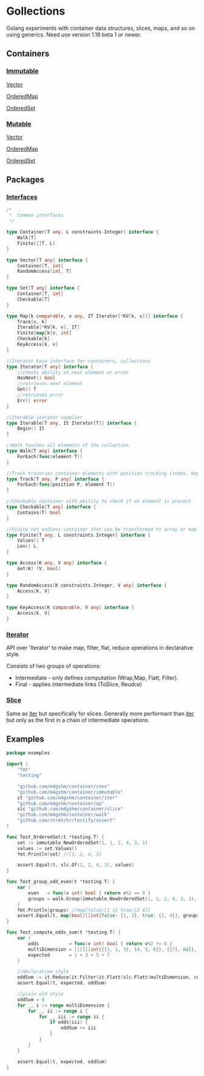 # Gollections

Golang experiments with container data structures, slices, maps, and so on using generics.
Need use version 1.18 beta 1 or newer.

## Containers

### [Immutable](./immutable/api.go)

[Vector](./immutable/vector.go)

[OrderedMap](./immutable/map.go)

[OrderedSet](./immutable/set.go)


### [Mutable](./mutable/api.go)

[Vector](./mutable/vector.go)

[OrderedMap](./mutable/map.go)

[OrderedSet](./mutable/set.go)


## Packages
### [Interfaces](./typ/iface.go)

```go
/*
 *  Common interfaces
 */

type Container[T any, L constraints.Integer] interface {
	Walk[T]
	Finite[[]T, L]
}

type Vector[T any] interface {
	Container[T, int]
	RandomAccess[int, T]
}

type Set[T any] interface {
	Container[T, int]
	Checkable[T]
}

type Map[k comparable, v any, IT Iterator[*KV[k, v]]] interface {
	Track[v, k]
	Iterable[*KV[k, v], IT]
	Finite[map[k]v, int]
	Checkable[k]
	KeyAccess[k, v]
}

//Iterator base interface for containers, collections
type Iterator[T any] interface {
	//checks ability on next element or error
	HasNext() bool
	//retrieves next element
	Get() T
	//retrieves error
	Err() error
}

//Iterable iterator supplier
type Iterable[T any, It Iterator[T]] interface {
	Begin() It
}

//Walk touches all elements of the collection
type Walk[T any] interface {
	ForEach(func(element T))
}

//Track traverses container elements with position tracking (index, key, coordinates, etc.)
type Track[T any, P any] interface {
	ForEach(func(position P, element T))
}

//Checkable container with ability to check if an element is present
type Checkable[T any] interface {
	Contains(T) bool
}

//Finite not endless container that can be transformed to array or map of elements
type Finite[T any, L constraints.Integer] interface {
	Values() T
	Len() L
}

type Access[K any, V any] interface {
	Get(K) (V, bool)
}

type RandomAccess[K constraints.Integer, V any] interface {
	Access[K, V]
}

type KeyAccess[K comparable, V any] interface {
	Access[K, V]
}

```

### [Iterator](./iter/)
API over 'Iterator' to make map, filter, flat, reduce operations in declarative style. 

Consists of two groups of operations:
 * Intermediate - only defines computation (Wrap,Map, Flatt, Filter).
 * Final - applies intermediate links (ToSlice, Reudce)
  

### [Slice](./slice/)
Same as [iter](./iter/) but specifically for slices. Generally more performant than [iter](./iter/) but only as the first in a chain of intermediate operations.



## Examples
```go
package examples

import (
	"fmt"
	"testing"

	"github.com/m4gshm/container/conv"
	"github.com/m4gshm/container/immutable"
	it "github.com/m4gshm/container/iter"
	"github.com/m4gshm/container/op"
	slc "github.com/m4gshm/container/slice"
	"github.com/m4gshm/container/walk"
	"github.com/stretchr/testify/assert"
)

func Test_OrderedSet(t *testing.T) {
	set := immutable.NewOrderedSet(1, 1, 2, 4, 3, 1)
	values := set.Values()
	fmt.Println(set) //[1, 2, 4, 3]

	assert.Equal(t, slc.Of(1, 2, 4, 3), values)
}

func Test_group_odd_even(t *testing.T) {
	var (
		even   = func(v int) bool { return v%2 == 0 }
		groups = walk.Group(immutable.NewOrderedSet(1, 1, 2, 4, 3, 1), even)
	)
	fmt.Println(groups) //map[false:[1 3] true:[2 4]]
	assert.Equal(t, map[bool][]int{false: {1, 3}, true: {2, 4}}, groups)
}

func Test_compute_odds_sum(t *testing.T) {
	var (
		odds           = func(v int) bool { return v%2 != 0 }
		multiDimension = [][][]int{{{1, 2, 3}, {4, 5, 6}}, {{7}, nil}, nil}
		expected       = 1 + 3 + 5 + 7
	)

	//declarative style
	oddSum := it.Reduce(it.Filter(it.Flatt(slc.Flatt(multiDimension, conv.To[[][]int]), conv.To[[]int]), odds), op.Sum[int])
	assert.Equal(t, expected, oddSum)

	//plain old style
	oddSum = 0
	for _, i := range multiDimension {
		for _, ii := range i {
			for _, iii := range ii {
				if odds(iii) {
					oddSum += iii
				}
			}
		}
	}

	assert.Equal(t, expected, oddSum)
}
```